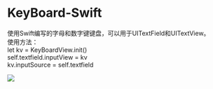 # KeyBoard-Swift
使用Swift编写的字母和数字键键盘，可以用于UITextField和UITextView。<br>
使用方法：<br>
let kv = KeyBoardView.init()<br>
self.textfield.inputView = kv<br>
kv.inputSource = self.textfield<br>

![](http://img.blog.csdn.net/20180226164449943)
